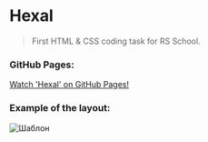 # Hexal
> First HTML &amp; CSS coding task for RS School.

### GitHub Pages:

[Watch 'Hexal' on GitHub Pages!](https://ereburg.github.io/Hexal-Example/ "Hexal Example")

### Example of the layout:

![Шаблон](https://pp.userapi.com/c858336/v858336562/34b28/EJa7tk5dsis.jpg)
